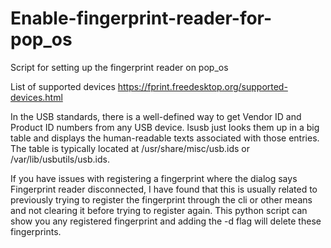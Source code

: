 # Enable-fingerprint-reader-for-pop_os
Script for setting up the fingerprint reader on pop_os

List of supported devices https://fprint.freedesktop.org/supported-devices.html

In the USB standards, there is a well-defined way to get Vendor ID and Product ID numbers from any USB device. 
lsusb just looks them up in a big table and displays the human-readable texts associated with those entries. 
The table is typically located at /usr/share/misc/usb.ids or /var/lib/usbutils/usb.ids.

If you have issues with registering a fingerprint where the dialog says Fingerprint reader disconnected, 
I have found that this is usually related to previously trying to register the fingerprint through the cli or other means and not clearing it before trying to register again.
This python script can show you any registered fingerprint and adding the -d flag will delete these fingerprints.
